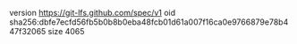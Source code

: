 version https://git-lfs.github.com/spec/v1
oid sha256:dbfe7ecfd56fb5b0b8b0eba48fcb01d61a007f16ca0e9766879e78b447f32065
size 4065
